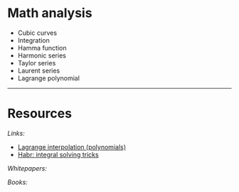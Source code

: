# Math analysis

* Cubic curves
* Integration
* Hamma function
* Harmonic series
* Taylor series
* Laurent series
* Lagrange polynomial

___

# Resources

*Links:*
* [Lagrange interpolation (polynomials)](https://en.wikipedia.org/wiki/Lagrange_polynomial)
* [Habr: integral solving tricks](https://habr.com/ru/post/314820/)

*Whitepapers:*

*Books:*

